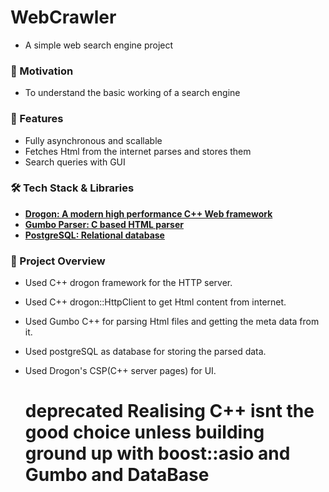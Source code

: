 # WebCrawler

- A simple web search engine project

### 🎯 Motivation
- To understand the basic working of a search engine

### 🚀 Features
- Fully asynchronous and scallable
- Fetches Html from the internet parses and stores them
- Search queries with GUI

### 🛠️ Tech Stack & Libraries
- **[Drogon: A modern high performance C++ Web framework](https://github.com/drogonframework/drogon)**
- **[Gumbo Parser: C based HTML parser](https://github.com/google/gumbo-parser)**
- **[PostgreSQL: Relational database](https://www.postgresql.org/)**
### 🧩 Project Overview
- Used C++ drogon framework for the HTTP server.
- Used C++ drogon::HttpClient to get Html content from internet.
- Used Gumbo C++ for parsing Html files and getting the meta data from it.
- Used postgreSQL as database for storing the parsed data.
- Used Drogon's CSP(C++ server pages) for UI.

  # deprecated Realising C++ isnt the good choice unless building ground up with boost::asio and Gumbo and DataBase
